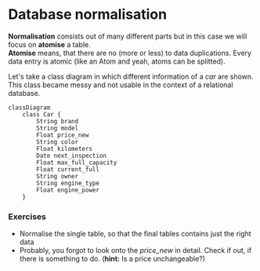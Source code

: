 # Database normalisation
**Normalisation** consists out of many different parts but 
in this case we will focus on **atomise** a table.  
**Atomise** means, that there are no (more or less) to data duplications. Every
data entry is atomic (like an Atom and yeah, atoms can be splitted).

Let's take a class diagram in which different information of a *car* are shown.
This class became messy and not usable in the context of a relational database.
```mermaid
classDiagram
    class Car {
        String brand
        String model
        Float price_new
        String color
        Float kilometers
        Date next_inspection
        Float max_full_capacity
        Float current_full
        String owner
        String engine_type
        Float engine_power
    }
```

### Exercises
* Normalise the single table, so that the final tables contains just the right data
* Probably, you forgot to look onto the *price_new* in detail. Check if out, if there is something to do. (**hint:** Is a price unchangeable?)